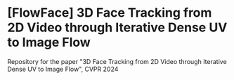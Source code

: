# [FlowFace] 3D Face Tracking from 2D Video through Iterative Dense UV to Image Flow
Repository for the paper "3D Face Tracking from 2D Video through Iterative Dense UV to Image Flow", CVPR 2024
